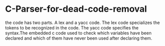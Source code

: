 # C-Parser-for-dead-code-removal
the code has two parts. A lex and a yacc code.
The lex code specializes the tokens to be recognized in the code.
The yacc code specifies the syntax.The embedded c code used to check which variables have been declared and which of them have never been used after declaring them.

